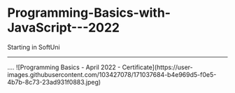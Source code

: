 # Programming-Basics-with-JavaScript---2022
Starting in SoftUni
<hr>
....
![Programming Basics - April 2022 - Certificate](https://user-images.githubusercontent.com/103427078/171037684-b4e969d5-f0e5-4b7b-8c73-23ad931f0883.jpeg)
